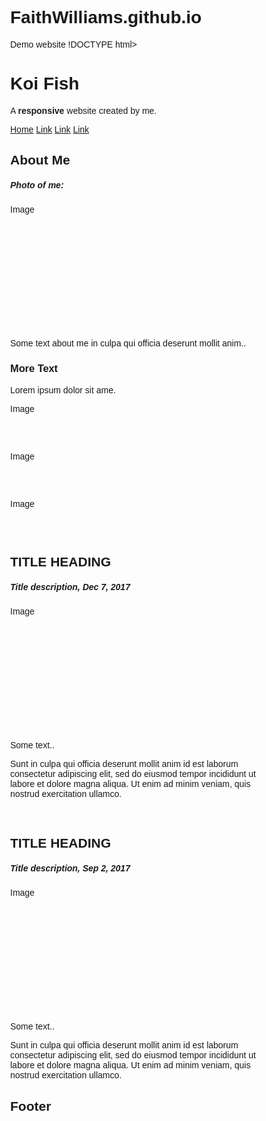 # FaithWilliams.github.io
Demo website
!DOCTYPE html>
<html lang="en">
<head>
<title>Page Title</title>
<meta charset="UTF-8">
<meta name="viewport" content="width=device-width, initial-scale=1">
<style>
* {
  box-sizing: border-box;
}
/* this HTML Doc was grabbed from https://www.w3schools.com/howto/howto_css_example_website.asp for demo purposes only.*/
/* Style the body */
body {
  font-family: Arial, Helvetica, sans-serif;
  margin: 0;
}

/* Header/logo Title */
.header {
  padding: 80px;
  text-align: center;
  background: #E0FFFF;
  color: white;
}

/* Increase the font size of the heading */
.header h1 {
  font-size: 40px;
}

/* Sticky navbar - toggles between relative and fixed, depending on the scroll position. It is positioned relative until a given offset position is met in the viewport - then it "sticks" in place (like position:fixed). The sticky value is not supported in IE or Edge 15 and earlier versions. However, for these versions the navbar will inherit default position */
.navbar {
  overflow: hidden;
  background-color: #333;
  position: sticky;
  position: -webkit-sticky;
  top: 0;
}

/* Style the navigation bar links */
.navbar a {
  float: left;
  display: block;
  color: white;
  text-align: center;
  padding: 14px 20px;
  text-decoration: none;
}


/* Right-aligned link */
.navbar a.right {
  float: right;
}

/* Change color on hover */
.navbar a:hover {
  background-color: #ddd;
  color: black;
}

/* Active/current link */
.navbar a.active {
  background-color: #666;
  color: white;
}

/* Column container */
.row {
  display: -ms-flexbox; /* IE10 */
  display: flex;
  -ms-flex-wrap: wrap; /* IE10 */
  flex-wrap: wrap;
}

/* Create two unequal columns that sits next to each other */
/* Sidebar/left column */
.side {
  -ms-flex: 30%; /* IE10 */
  flex: 30%;
  background-color: #f1f1f1;
  padding: 20px;
}

/* Main column */
.main {
  -ms-flex: 70%; /* IE10 */
  flex: 70%;
  background-color: white;
  padding: 20px;
}

/* Fake image, just for this example */
.fakeimg {
  background-color: #aaa;
  width: 100%;
  padding: 20px;
}

/* Footer */
.footer {
  padding: 20px;
  text-align: center;
  background: #ddd;
}

/* Responsive layout - when the screen is less than 700px wide, make the two columns stack on top of each other instead of next to each other */
@media screen and (max-width: 700px) {
  .row {
    flex-direction: column;
  }
}

/* Responsive layout - when the screen is less than 400px wide, make the navigation links stack on top of each other instead of next to each other */
@media screen and (max-width: 400px) {
  .navbar a {
    float: none;
    width: 100%;
  }
}
</style>
</head>
<body>

<div class="header">
  <h1>Koi Fish</h1>
  <p>A <b>responsive</b> website created by me.</p>
</div>

<div class="navbar">
  <a href="#" class="active">Home</a>
  <a href="#">Link</a>
  <a href="#">Link</a>
  <a href="#" class="right">Link</a>
</div>

<div class="row">
  <div class="side">
    <h2>About Me</h2>
    <h5>Photo of me:</h5>
    <div class="koi fish" style="height:200px;">Image</div>
    <p>Some text about me in culpa qui officia deserunt mollit anim..</p>
    <h3>More Text</h3>
    <p>Lorem ipsum dolor sit ame.</p>
    <div class="https://encrypted-tbn0.gstatic.com/images?q=tbn%3AANd9GcRftv82d_ityh2ZnPnOmT88PISWAeLoMyhygg&usqp=CAU" style="height:60px;">Image</div><br>
    <div class="https://www.google.com/imgres?imgurl=https%3A%2F%2Fcdn0.wideopenpets.com%2Fwp-content%2Fuploads%2F2016%2F03%2FAdobeStock_104233406-770x405.jpg&imgrefurl=https%3A%2F%2Fwww.wideopenpets.com%2Feverything-need-know-koi%2F&tbnid=MWeDXxmDomEI2M&vet=12ahUKEwiXtYXWmr_rAhW0AzQIHeZOBfkQMygfegUIARDIAg..i&docid=ijCK3hYLdRli_M&w=770&h=405&q=koi%20fish&ved=2ahUKEwiXtYXWmr_rAhW0AzQIHeZOBfkQMygfegUIARDIAg" style="height:60px;">Image</div><br>
    <div class="https://www.google.com/imgres?imgurl=https%3A%2F%2Fimages.unsplash.com%2Fphoto-1517361265-3bd77c6f1689%3Fixlib%3Drb-1.2.1%26ixid%3DeyJhcHBfaWQiOjEyMDd9%26auto%3Dformat%26fit%3Dcrop%26w%3D1000%26q%3D80&imgrefurl=https%3A%2F%2Funsplash.com%2Fphotos%2F7rR_WSk4HM0&tbnid=V9T2101ph_JqmM&vet=12ahUKEwiXtYXWmr_rAhW0AzQIHeZOBfkQMygdegUIARDEAg..i&docid=PsnpuroTJ6RLxM&w=1000&h=667&q=koi%20fish&ved=2ahUKEwiXtYXWmr_rAhW0AzQIHeZOBfkQMygdegUIARDEAg" style="height:60px;">Image</div>
  </div>
  <div class="main">
    <h2>TITLE HEADING</h2>
    <h5>Title description, Dec 7, 2017</h5>
    <div class="https://www.google.com/imgres?imgurl=https%3A%2F%2Fmymodernmet.com%2Fwp%2Fwp-content%2Fuploads%2F2020%2F05%2Fhow-to-draw-koi-fish-thumbnail.jpg&imgrefurl=https%3A%2F%2Fmymodernmet.com%2Fhow-to-draw-koi-fish%2F&tbnid=Maiile6wnbThOM&vet=12ahUKEwiXtYXWmr_rAhW0AzQIHeZOBfkQMygSegUIARCjAg..i&docid=BMg7nuUX8n0pPM&w=1200&h=630&q=koi%20fish&ved=2ahUKEwiXtYXWmr_rAhW0AzQIHeZOBfkQMygSegUIARCjAg" style="height:200px;">Image</div>
    <p>Some text..</p>
    <p>Sunt in culpa qui officia deserunt mollit anim id est laborum consectetur adipiscing elit, sed do eiusmod tempor incididunt ut labore et dolore magna aliqua. Ut enim ad minim veniam, quis nostrud exercitation ullamco.</p>
    <br>
    <h2>TITLE HEADING</h2>
    <h5>Title description, Sep 2, 2017</h5>
    <div class="https://www.google.com/imgres?imgurl=https%3A%2F%2Feverythingkoi.com%2Fstatic%2Fversion1598515498%2Ffrontend%2FSmartsites%2Fpondcenter%2Fen_US%2Fimages%2Fkoi-fish-for-sale.jpg&imgrefurl=https%3A%2F%2Feverythingkoi.com%2F&tbnid=_wRsU3atIMDEOM&vet=12ahUKEwiXtYXWmr_rAhW0AzQIHeZOBfkQMygcegUIARDCAg..i&docid=ihg91ACyOiOMXM&w=1825&h=878&q=koi%20fish&ved=2ahUKEwiXtYXWmr_rAhW0AzQIHeZOBfkQMygcegUIARDCAg" style="height:200px;">Image</div>
    <p>Some text..</p>
    <p>Sunt in culpa qui officia deserunt mollit anim id est laborum consectetur adipiscing elit, sed do eiusmod tempor incididunt ut labore et dolore magna aliqua. Ut enim ad minim veniam, quis nostrud exercitation ullamco.</p>
  </div>
</div>

<div class="footer">
  <h2>Footer</h2>
</div>

</body>
</html>

